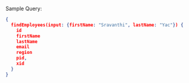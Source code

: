 Sample Query:
````json
{
  findEmployees(input: {firstName: "Sravanthi", lastName: "Yac"}) {
    id
    firstName
    lastName
    email
    region
    pid,
    xid
  }
}
````